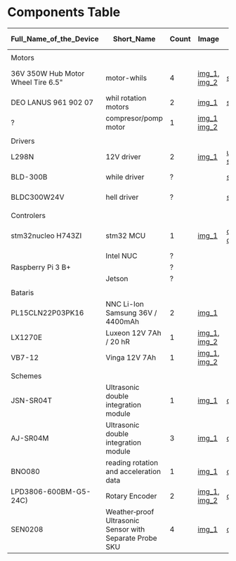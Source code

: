 # Components Table

| Full_Name_of_the_Device | Short_Name | Count | Image | Datashit | Voltage, V | Ampers, A | Power, W | Description |
| ----------------------- | ---------- | ----- | ----- | -------- | ---------- | --------- | -------- | ----------- |
|||||||||
| Motors | | | | | | | | |
|36V 350W Hub Motor Wheel Tire 6.5" |motor-whils|4| [img_1](https://drive.google.com/file/d/1Kapec0OzHiYDXAnmhQZAG1DvpVOXGChs/view?usp=sharing), [img_2](https://drive.google.com/open?id=1CRQQFzBq1NPr0J0lOa_jxyR3thWnnmeJ)|[shop_ref_1](https://www.aliexpress.com/item/32850540959.html) | 36 | | 350 | "200 x 90 YX-Z07-10", "ALBC36V1608050273" writen on the whil
| DEO LANUS 961 902 07 | whil rotation motors | 2 | [img_1](https://drive.google.com/file/d/1mmwEzkR-4NgzTQpruEwOExJH-J_Mm7uS/view?usp=sharing) | [shop_ref_1](https://prom.ua/p60423437-motoreduktor-steklopodemnika-961.html) | 12 |  | 30 |
| ? | compresor/pomp motor | 1 | [img_1](https://drive.google.com/file/d/1lz5btdFXSQg-QYlgCLjeIv_JSQ2vp5PL/view?usp=sharing) [img_2](https://drive.google.com/file/d/16URsR01uV6PBYPmCXTy7b7k9z9vNmMA9/view?usp=sharing)|  | 12 | ? | ? |
|||||||||
| Drivers |  |  |  |  |  |  |  |
| L298N | 12V driver | 2 | [img_1](https://drive.google.com/open?id=10NxLHP8lnPsOJ8ap55rhr5bX6O1nyi3n) | [usage_scheme](https://drive.google.com/file/d/1bs3LVKG1BBhkf721MXtF-s7gHCKa0wCa/view?usp=sharing) [shop_ref_1](http://www.handsontec.com/dataspecs/L298N%20Motor%20Driver.pdf) |  |  |  | for will-rotation motor
| BLD-300B | while driver | ? | | [shop_ref](https://ru.aliexpress.com/item/4000235927255.html) | 12-56  V | 15A | 300 |
| BLDC300W24V | hell driver | ? | | [shop_ref](https://ru.aliexpress.com/item/33001611459.html) | 12-60 V | 16А to 20А | 300 |
|||||||||
| Controlers |||||||||
| stm32nucleo H743ZI | stm32 MCU | 1 | [img_1](https://drive.google.com/file/d/1sSJHUWKoCjVEaeKtnf9QpwL2Gzhbzxue/view?usp=sharing) | [datasheet_1](https://datasheet.octopart.com/NUCLEO-H743ZI-STMicroelectronics-datasheet-86677969.pdf), [datasheet_1](https://www.st.com/content/ccc/resource/technical/document/user_manual/98/2e/fa/4b/e0/82/43/b7/DM00105823.pdf/files/DM00105823.pdf/jcr:content/translations/en.DM00105823.pdf) | 3.3 or 7-12 or 5 |  |  |
|  | Intel NUC | ? |  |  |  |  |  |
|Raspberry Pi 3 B+|  | ? |  |  |  |  |
|  | Jetson | ? |  |  |  |  |  |
|||||||||
| Bataris |||||||||
| PL15CLN22P03PK16 | NNC Li-Ion Samsung 36V / 4400mAh | 2 | [img_1](https://drive.google.com/file/d/1JOr4N4o1nmc2Kxcsk7K5U6SAH1tgLZcw/view?usp=sharing) |  | 36 |  |  |
| LX1270E | Luxeon 12V 7Ah / 20 hR | 1 | [img_1](https://drive.google.com/file/d/1M9biOa6hRF_4wB2pKFRw1_oDxW4xqARw/view?usp=sharing),  [img_2](https://drive.google.com/file/d/17tt-Nxkhv21LOxdt9Et9AK996N3xkn7j/view?usp=sharing) |  | 12 |  |  |
| VB7-12 | Vinga 12V 7Ah | 1 | [img_1](https://drive.google.com/file/d/14fvgnPkEwSXq7jM_6C-QtkfmeeR6qDhG/view?usp=sharing), [img_2](https://drive.google.com/file/d/14Uorulw75-vO_sQAtNF1lUbvQUxcYLfM/view?usp=sharing) |  | 12 |  |  |
||||||||||
| Schemes |||||||||
| JSN-SR04T | Ultrasonic double integration module | 1 | [img_1](https://drive.google.com/file/d/136XEAWDQn0ysGzEVaqiWwbqek-NSZ4tW/view?usp=sharing) | [datasheet](https://www.roboter-bausatz.de/media/pdf/83/0f/93/JSN-SR04T_outputmode.pdf) | 5 |  |  | 
| AJ-SR04M | Ultrasonic double integration module | 3 | [img_1](https://drive.google.com/file/d/1LMbBYy77y3sl_UZP6qgtcJ0sHNB-O3TJ/view?usp=sharing) | [datsheets](https://github.com/tomaskovacik/kicad-library/tree/master/library/datasheet/K02-AJ-SR04)| 5 |  |  |
| BNO080 | reading rotation and acceleration data | 1 | [img_1](https://drive.google.com/file/d/19t5m0BpIWKDH6aaIRTY2I5pmgD60Kwqi/view?usp=sharing) | [datasheet](https://cdn.sparkfun.com/assets/1/3/4/5/9/BNO080_Datasheet_v1.3.pdf) | from 2.4 to 3.6 |  | | [example](https://os.mbed.com/users/MultipleMonomials/code/BNO080/)
|LPD3806-600BM-G5-24C) | Rotary Encoder | 2 | [img_1](https://drive.google.com/file/d/13rcevORtKu1qY2mS9EJpKBBuc1KNXOdk/view?usp=sharing), [img_2](https://drive.google.com/file/d/1N-Gybh1YqT95HJvXMTMGh5TLU-QkOgrk/view?usp=sharing) | [datsheet](https://dutch.alibaba.com/product-detail/new-and-original-incremental-rotary-encoder-lpd3806-600bm-g5-24c-ab-two-phase-600ppr-diameter-38mm-shaft-6mm-60781883725.html) | 5-24VDC |  |  | forum with usage discuss
| SEN0208 | Weather‐proof Ultrasonic Sensor with Separate Probe SKU | 4 | [img_1](https://drive.google.com/file/d/1VDa_-sHlP18p2gzTw6-tTeSEk7665FxY/view?usp=sharing) | [datasheet](https://media.digikey.com/pdf/Data%20Sheets/DFRobot%20PDFs/SEN0208_Web.pdf) | 5 | | |
